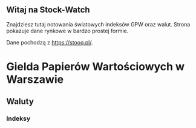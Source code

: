 ## Witaj na Stock-Watch

Znajdziesz tutaj notowania światowych indeksów GPW oraz walut. 
Strona pokazuje dane rynkowe w bardzo prostej formie.

Dane pochodzą z https://stooq.pl/. 

# Gielda Papierów Wartościowych w Warszawie

<script type="text/javascript" src="https://static.stooq.com/pp/gc.js"></script>

## Waluty

<script type="text/javascript" src="https://static.stooq.com/pp/c.js"></script>

### Indeksy
<script type="text/javascript" src="https://static.stooq.com/pp/wc.js"></script>


